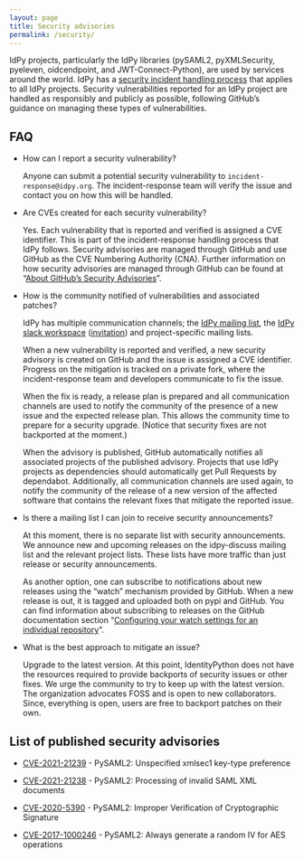 ```yaml
---
layout: page
title: Security advisories
permalink: /security/
---
```


IdPy projects, particularly the IdPy libraries (pySAML2, pyXMLSecurity,
pyeleven, oidcendpoint, and JWT-Connect-Python), are used by services around
the world. IdPy has a [security incident handling process][idpy-incident-response]
that applies to all IdPy projects. Security vulnerabilities reported for an
IdPy project are handled as responsibly and publicly as possible, following
GitHub’s guidance on managing these types of vulnerabilities.


## FAQ

- How can I report a security vulnerability?

  Anyone can submit a potential security vulnerability to
  `incident-response@idpy.org`. The incident-response team will verify the
  issue and contact you on how this will be handled.

- Are CVEs created for each security vulnerability?

  Yes. Each vulnerability that is reported and verified is assigned a CVE
  identifier. This is part of the incident-response handling process that IdPy
  follows. Security advisories are managed through GitHub and use GitHub as the
  CVE Numbering Authority (CNA). Further information on how security advisories
  are managed through GitHub can be found at “[About GitHub’s Security
  Advisories][gh-sec-advisories]”.

- How is the community notified of vulnerabilities and associated patches?

  IdPy has multiple communication channels; the [IdPy mailing list][idpy-ml],
  the [IdPy slack workspace][idpy-slack] ([invitation][idpy-slack-invite]) and
  project-specific mailing lists.

  When a new vulnerability is reported and verified, a new security advisory is
  created on GitHub and the issue is assigned a CVE identifier. Progress on the
  mitigation is tracked on a private fork, where the incident-response team and
  developers communicate to fix the issue.

  When the fix is ready, a release plan is prepared and all communication
  channels are used to notify the community of the presence of a new issue and
  the expected release plan. This allows the community time to prepare for a
  security upgrade. (Notice that security fixes are not backported at the
  moment.)

  When the advisory is published, GitHub automatically notifies all associated
  projects of the published advisory. Projects that use IdPy projects as
  dependencies should automatically get Pull Requests by dependabot.
  Additionally, all communication channels are used again, to notify the
  community of the release of a new version of the affected software that
  contains the relevant fixes that mitigate the reported issue.

- Is there a mailing list I can join to receive security announcements?

  At this moment, there is no separate list with security announcements. We
  announce new and upcoming releases on the idpy-discuss mailing list and the
  relevant project lists. These lists have more traffic than just release or
  security announcements.

  As another option, one can subscribe to notifications about new releases
  using the “watch” mechanism provided by GitHub. When a new release is out, it
  is tagged and uploaded both on pypi and GitHub. You can find information
  about subscribing to releases on the GitHub documentation section
  “[Configuring your watch settings for an individual
  repository][gh-watch-individual]”.

- What is the best approach to mitigate an issue?

  Upgrade to the latest version. At this point, IdentityPython does not have
  the resources required to provide backports of security issues or other
  fixes. We urge the community to try to keep up with the latest version. The
  organization advocates FOSS and is open to new collaborators. Since,
  everything is open, users are free to backport patches on their own.


## List of published security advisories

- [CVE-2021-21239] - PySAML2: Unspecified xmlsec1 key-type preference
- [CVE-2021-21238] - PySAML2: Processing of invalid SAML XML documents
- [CVE-2020-5390] - PySAML2: Improper Verification of Cryptographic Signature
- [CVE-2017-1000246] - PySAML2: Always generate a random IV for AES operations


  [idpy-incident-response]: https://github.com/IdentityPython/Governance/blob/master/idpy-incidentresponse.md
  [idpy-ml]: https://lists.sunet.se/listinfo/idpy-discuss
  [idpy-slack]: https://identity-python.slack.com
  [idpy-slack-invite]: https://join.slack.com/t/identity-python/shared_invite/enQtNzEyNjU1NDI1MjUyLTM2MWI5ZGNhMTk1ZThiOTIxNWY2OTY1ODVmMWNjMzUzMTYxNTY5MzE5N2RlYjExZTIyM2MwYjBjZGE4MGVlMTM

  [gh-sec-advisories]: https://docs.github.com/en/github/managing-security-vulnerabilities/about-github-security-advisories
  [gh-watch-individual]: https://docs.github.com/en/github/managing-subscriptions-and-notifications-on-github/viewing-your-subscriptions#configuring-your-watch-settings-for-an-individual-repository

  [CVE-2017-1000246]: https://github.com/advisories/GHSA-cq94-qf6q-mf2h
  [CVE-2020-5390]: https://github.com/advisories/GHSA-qf7v-8hj3-4xw7
  [CVE-2021-21238]: https://github.com/IdentityPython/pysaml2/security/advisories/GHSA-f4g9-h89h-jgv9
  [CVE-2021-21239]: https://github.com/IdentityPython/pysaml2/security/advisories/GHSA-5p3x-r448-pc62
